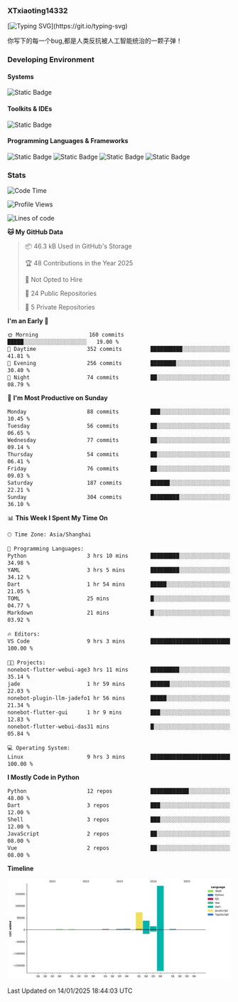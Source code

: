 ### XTxiaoting14332

[![Typing SVG](https://readme-typing-svg.herokuapp.com?font=JetBrians+Mono&pause=1000&random=false&width=435&lines=Hello+World!)](https://git.io/typing-svg)

你写下的每一个bug,都是人类反抗被人工智能统治的一颗子弹！

### Developing Environment

#### Systems

![Static Badge](https://img.shields.io/badge/Ubuntu-%20?style=flat-square&logo=ubuntu&logoColor=white&color=E34F26)

#### Toolkits & IDEs

![Static Badge](https://img.shields.io/badge/Visual%20Studio%20Code-%20?style=flat-square&logo=visualstudiocode&logoColor=white&color=blue)

#### Programming Languages & Frameworks

![Static Badge](https://img.shields.io/badge/Dart-%20?style=flat-square&logo=dart&logoColor=white&color=0175C2)
![Static Badge](https://img.shields.io/badge/Flutter-%20?style=flat-square&logo=flutter&logoColor=white&color=02569B)
![Static Badge](https://img.shields.io/badge/Python-%20?style=flat-square&logo=python&logoColor=white&color=E7A781)
![Static Badge](https://img.shields.io/badge/Bash%20Shell-%20?style=flat-square&logo=shell&logoColor=white&color=49D868)

### Stats

<!--START_SECTION:waka-->
![Code Time](http://img.shields.io/badge/Code%20Time-257%20hrs%2011%20mins-blue)

![Profile Views](http://img.shields.io/badge/Profile%20Views-0-blue)

![Lines of code](https://img.shields.io/badge/From%20Hello%20World%20I%27ve%20Written-319.9%20thousand%20lines%20of%20code-blue)

**🐱 My GitHub Data** 

> 📦 46.3 kB Used in GitHub's Storage 
 > 
> 🏆 48 Contributions in the Year 2025
 > 
> 🚫 Not Opted to Hire
 > 
> 📜 24 Public Repositories 
 > 
> 🔑 5 Private Repositories 
 > 
**I'm an Early 🐤** 

```text
🌞 Morning                160 commits         █████░░░░░░░░░░░░░░░░░░░░   19.00 % 
🌆 Daytime                352 commits         ██████████░░░░░░░░░░░░░░░   41.81 % 
🌃 Evening                256 commits         ████████░░░░░░░░░░░░░░░░░   30.40 % 
🌙 Night                  74 commits          ██░░░░░░░░░░░░░░░░░░░░░░░   08.79 % 
```
📅 **I'm Most Productive on Sunday** 

```text
Monday                   88 commits          ███░░░░░░░░░░░░░░░░░░░░░░   10.45 % 
Tuesday                  56 commits          ██░░░░░░░░░░░░░░░░░░░░░░░   06.65 % 
Wednesday                77 commits          ██░░░░░░░░░░░░░░░░░░░░░░░   09.14 % 
Thursday                 54 commits          ██░░░░░░░░░░░░░░░░░░░░░░░   06.41 % 
Friday                   76 commits          ██░░░░░░░░░░░░░░░░░░░░░░░   09.03 % 
Saturday                 187 commits         ██████░░░░░░░░░░░░░░░░░░░   22.21 % 
Sunday                   304 commits         █████████░░░░░░░░░░░░░░░░   36.10 % 
```


📊 **This Week I Spent My Time On** 

```text
🕑︎ Time Zone: Asia/Shanghai

💬 Programming Languages: 
Python                   3 hrs 10 mins       █████████░░░░░░░░░░░░░░░░   34.98 % 
YAML                     3 hrs 5 mins        █████████░░░░░░░░░░░░░░░░   34.12 % 
Dart                     1 hr 54 mins        █████░░░░░░░░░░░░░░░░░░░░   21.05 % 
TOML                     25 mins             █░░░░░░░░░░░░░░░░░░░░░░░░   04.77 % 
Markdown                 21 mins             █░░░░░░░░░░░░░░░░░░░░░░░░   03.92 % 

🔥 Editors: 
VS Code                  9 hrs 3 mins        █████████████████████████   100.00 % 

🐱‍💻 Projects: 
nonebot-flutter-webui-age3 hrs 11 mins       █████████░░░░░░░░░░░░░░░░   35.14 % 
jade                     1 hr 59 mins        ██████░░░░░░░░░░░░░░░░░░░   22.03 % 
nonebot-plugin-llm-jadefo1 hr 56 mins        █████░░░░░░░░░░░░░░░░░░░░   21.34 % 
nonebot-flutter-gui      1 hr 9 mins         ███░░░░░░░░░░░░░░░░░░░░░░   12.83 % 
nonebot-flutter-webui-das31 mins             █░░░░░░░░░░░░░░░░░░░░░░░░   05.84 % 

💻 Operating System: 
Linux                    9 hrs 3 mins        █████████████████████████   100.00 % 
```

**I Mostly Code in Python** 

```text
Python                   12 repos            ████████████░░░░░░░░░░░░░   48.00 % 
Dart                     3 repos             ███░░░░░░░░░░░░░░░░░░░░░░   12.00 % 
Shell                    3 repos             ███░░░░░░░░░░░░░░░░░░░░░░   12.00 % 
JavaScript               2 repos             ██░░░░░░░░░░░░░░░░░░░░░░░   08.00 % 
Vue                      2 repos             ██░░░░░░░░░░░░░░░░░░░░░░░   08.00 % 
```



**Timeline**

![Lines of Code chart](https://raw.githubusercontent.com/XTxiaoting14332/XTxiaoting14332/main/assets/bar_graph.png)


 Last Updated on 14/01/2025 18:44:03 UTC
<!--END_SECTION:waka-->